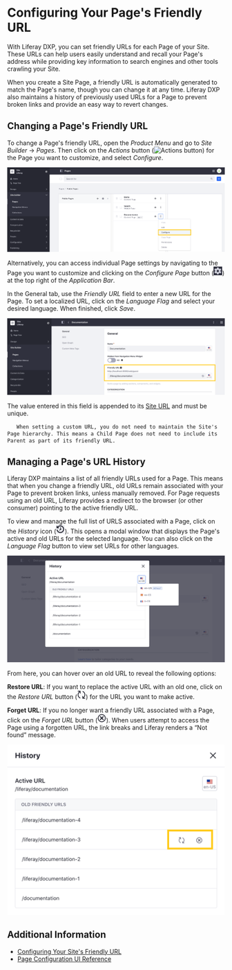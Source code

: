 # Configuring Your Page's Friendly URL

With Liferay DXP, you can set friendly URLs for each Page of your Site. These URLs can help users easily understand and recall your Page's address while providing key information to search engines and other tools crawling your Site.

When you create a Site Page, a friendly URL is automatically generated to match the Page's name, though you can change it at any time. Liferay DXP also maintains a history of previously used URLs for a Page to prevent broken links and provide an easy way to revert changes.

## Changing a Page's Friendly URL

To change a Page's friendly URL, open the *Product Menu* and go to *Site Builder* &rarr; *Pages*. Then click on the *Actions* button (![Actions button](../../../images/icon-staging-bar-options.png)) for the Page you want to customize, and select *Configure*.

![Click on the Actions button for the Page you want to customize, and select Configure](./configuring-your-pages-friendly-url/images/01.png)

Alternatively, you can access individual Page settings by navigating to the Page you want to customize and clicking on the *Configure Page* button (![Configure Page Button](../../../images/icon-cog.png)) at the top right of the *Application Bar*.

In the General tab, use the *Friendly URL* field to enter a new URL for the Page. To set a localized URL, click on the *Language Flag* and select your desired language. When finished, click *Save*.

![Use the Friendly URL field to set a Page's custom URL.](./configuring-your-pages-friendly-url/images/02.png)

The value entered in this field is appended to its [Site URL](./../../site-settings/managing-site-urls/configuring-your-sites-friendly-url.md) and must be unique.

```note::
   When setting a custom URL, you do not need to maintain the Site's Page hierarchy. This means a Child Page does not need to include its Parent as part of its friendly URL.
```

## Managing a Page's URL History

Liferay DXP maintains a list of all friendly URLs used for a Page. This means that when you change a friendly URL, old URLs remain associated with your Page to prevent broken links, unless manually removed. For Page requests using an old URL, Liferay provides a redirect to the browser (or other consumer) pointing to the active friendly URL.

To view and manage the full list of URLS associated with a Page, click on the *History* icon (![Friendly URL History icon](../../../images/icon-history.png)). This opens a modal window that displays the Page's active and old URLs for the selected language. You can also click on the *Language Flag* button to view set URLs for other languages.

![View a Page's friendly URL History by language.](./configuring-your-pages-friendly-url/images/03.png)

From here, you can hover over an old URL to reveal the following options:

**Restore URL**: If you want to replace the active URL with an old one, click on the *Restore URL* button (![Restore icon](../../../images/icon-restore2.png)) for the URL you want to make active.

**Forget URL**: If you no longer want a friendly URL associated with a Page, click on the *Forget URL* button (![Delete icon](../../../images/icon-delete.png)). When users attempt to access the Page using a forgotten URL, the link breaks and Liferay renders a “Not found” message.

![Hover over an old URL to reveal the Restore and Forget options.](./configuring-your-pages-friendly-url/images/04.png)

## Additional Information

* [Configuring Your Site's Friendly URL](./../../site-settings/managing-site-urls/configuring-your-sites-friendly-url.md)
* [Page Configuration UI Reference](./page-configuration-ui-reference.md)
<!--Include Reference to SEO article when finished.-->

